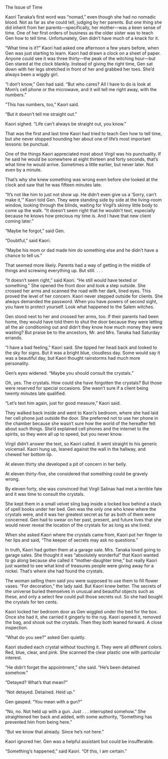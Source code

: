 The Issue of Time



Kaori Tanaka’s first word was “nomad,” even though she had no nomadic blood. Not as far as she could tell, judging by her parents. But one thing she did inherit from her parents—specifically, her mother—was a keen sense of time. One of her first orders of business as the older sister was to teach Gen how to tell time. Unfortunately, Gen didn’t have much of a knack for it. 

“What time is it?” Kaori had asked one afternoon a few years before, when Gen was just starting to learn. Kaori had drawn a clock on a sheet of paper. Anyone could see it was three thirty—the peak of the witching hour—but Gen stared at the clock blankly. Instead of giving the right time, Gen sat down with her legs stretched in front of her and grabbed her toes. She’d always been a wiggly girl.

“I don’t know,” Gen had said. “But who cares? All I have to do is look at Mom’s cell phone or the microwave, and it will tell me right away, with the numbers.”

“This has numbers, too,” Kaori said.

“But it doesn’t tell me straight out.”

Kaori sighed. “Life can’t always be straight out, you know.”

That was the first and last time Kaori had tried to teach Gen how to tell time, but she never stopped hounding her about one of life’s most important lessons: be punctual.

One of the things Kaori appreciated most about Virgil was his punctuality. If he said he would be somewhere at eight thirteen and forty seconds, that’s what time he would arrive. Sometimes a little earlier, but never later. Not even by a minute.

That’s why she knew something was wrong even before she looked at the clock and saw that he was fifteen minutes late.

“It’s not like him to just not show up. He didn’t even give us a ‘Sorry, can’t make it,’” Kaori told Gen. They were standing side by side at the living-room window, looking through the blinds, waiting for Virgil’s skinny little body to come up the walk. “It doesn’t seem right that he wouldn’t text, especially because he knows how precious my time is. And I have that new client coming later.”

“Maybe he forgot,” said Gen.

“Doubtful,” said Kaori.

“Maybe his mom or dad made him do something else and he didn’t have a chance to tell us.”

That seemed more likely. Parents had a way of getting in the middle of things and screwing everything up. But still. . . .

“It doesn’t seem right,” said Kaori. “He still would have texted or something.” She opened the front door and took a step outside. She crossed her arms and scanned the road with her dark, lined eyes. This proved the level of her concern. Kaori never stepped outside for clients. She always demanded the password. When you have powers of second sight, you have to protect yourself. Look what happened to the Salem witches.

Gen stood next to her and crossed her arms, too. If their parents had been home, they would have told them to shut the door because they were letting all the air conditioning out and didn’t they know how much money they were wasting? But praise be to the ancestors, Mr. and Mrs. Tanaka had Saturday errands.

“I have a bad feeling,” Kaori said. She tipped her head back and looked to the sky for signs. But it was a bright blue, cloudless day. Some would say it was a beautiful day, but Kaori thought rainstorms had much more personality.

Gen’s eyes widened. “Maybe you should consult the crystals.”

Oh, yes. The crystals. How could she have forgotten the crystals? But those were reserved for special occasions. She wasn’t sure if a client being twenty minutes late qualified.

“Let’s text him again, just for good measure,” Kaori said. 

They walked back inside and went to Kaori’s bedroom, where she had laid her cell phone just outside the door. She preferred not to use her phone in the chamber because she wasn’t sure how the world of the hereafter felt about such things. She’d explained cell phones and the internet to the spirits, so they were all up to speed, but you never know.

Virgil didn’t answer the text, so Kaori called. It went straight to his generic voicemail. Kaori hung up, leaned against the wall in the hallway, and chewed her bottom lip.

At eleven thirty she developed a pit of concern in her belly.

At eleven thirty-five, she considered that something could be gravely wrong.

By eleven forty, she was convinced that Virgil Salinas had met a terrible fate and it was time to consult the crystals.

She kept them in a small velvet sling bag inside a locked box behind a stack of spell books under her bed. Gen was the only one who knew where the crystals were, and it was her greatest secret as far as both of them were concerned. Gen had to swear on her past, present, and future lives that she would never reveal the location of the crystals for as long as she lived.

When she asked Kaori where the crystals came from, Kaori put her finger to her lips and said, “The keeper of secrets may ask no questions.”

In truth, Kaori had gotten them at a garage sale. Mrs. Tanaka loved going to garage sales. She thought it was “absolutely wonderful” that Kaori wanted to go along because she called it “mother-daughter time,” but really Kaori just wanted to see what kind of treasures people were giving away for a nickel. That’s where she had found the crystals. 

The woman selling them said you were supposed to use them to fill flower vases. “For decoration,” the lady said. But Kaori knew better. The secrets of the universe buried themselves in unusual and beautiful objects such as these, and only a select few could pull those secrets out. So she had bought the crystals for ten cents.

Kaori locked her bedroom door as Gen wiggled under the bed for the box. Once she had it, she carried it gingerly to the rug. Kaori opened it, removed the bag, and shook out the crystals. Then they both leaned forward. A close inspection.

“What do you see?” asked Gen quietly.

Kaori studied each crystal without touching it. They were all different colors. Red, blue, clear, and pink. She scanned the clear plastic one with particular interest.

“He didn’t forget the appointment,” she said. “He’s been detained somehow.”

“Detayed? What’s that mean?”

“Not detayed. Detained. Held up.”

Gen gasped. “You mean with a gun?”

“No, no. Not held up with a gun. Just . . . interrupted somehow.” She straightened her back and added, with some authority, “Something has prevented him from being here.”

“But we know that already. Since he’s not here.”

Kaori ignored her. Gen was a helpful assistant but could be insufferable. 

“Something’s happened,” said Kaori. “Of this, I am certain.”

